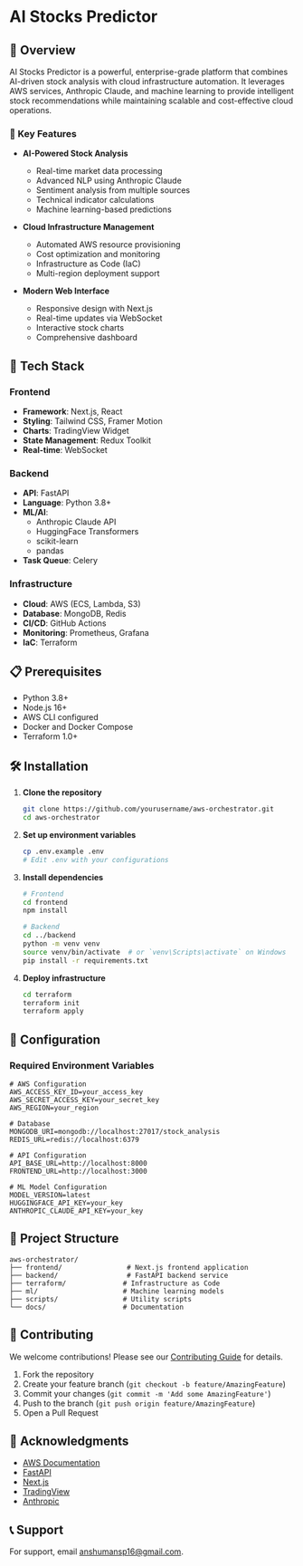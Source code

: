# AI Stocks Predictor

## 📖 Overview

AI Stocks Predictor is a powerful, enterprise-grade platform that combines AI-driven stock analysis with cloud infrastructure automation. It leverages AWS services, Anthropic Claude, and machine learning to provide intelligent stock recommendations while maintaining scalable and cost-effective cloud operations.

### 🌟 Key Features

- **AI-Powered Stock Analysis**
  - Real-time market data processing
  - Advanced NLP using Anthropic Claude
  - Sentiment analysis from multiple sources
  - Technical indicator calculations
  - Machine learning-based predictions

- **Cloud Infrastructure Management**
  - Automated AWS resource provisioning
  - Cost optimization and monitoring
  - Infrastructure as Code (IaC)
  - Multi-region deployment support

- **Modern Web Interface**
  - Responsive design with Next.js
  - Real-time updates via WebSocket
  - Interactive stock charts
  - Comprehensive dashboard

## 🚀 Tech Stack

### Frontend
- **Framework**: Next.js, React
- **Styling**: Tailwind CSS, Framer Motion
- **Charts**: TradingView Widget
- **State Management**: Redux Toolkit
- **Real-time**: WebSocket

### Backend
- **API**: FastAPI
- **Language**: Python 3.8+
- **ML/AI**: 
  - Anthropic Claude API
  - HuggingFace Transformers
  - scikit-learn
  - pandas
- **Task Queue**: Celery

### Infrastructure
- **Cloud**: AWS (ECS, Lambda, S3)
- **Database**: MongoDB, Redis
- **CI/CD**: GitHub Actions
- **Monitoring**: Prometheus, Grafana
- **IaC**: Terraform

## 📋 Prerequisites

- Python 3.8+
- Node.js 16+
- AWS CLI configured
- Docker and Docker Compose
- Terraform 1.0+

## 🛠️ Installation

1. **Clone the repository**
   ```bash
   git clone https://github.com/yourusername/aws-orchestrator.git
   cd aws-orchestrator
   ```

2. **Set up environment variables**
   ```bash
   cp .env.example .env
   # Edit .env with your configurations
   ```

3. **Install dependencies**
   ```bash
   # Frontend
   cd frontend
   npm install

   # Backend
   cd ../backend
   python -m venv venv
   source venv/bin/activate  # or `venv\Scripts\activate` on Windows
   pip install -r requirements.txt
   ```

4. **Deploy infrastructure**
   ```bash
   cd terraform
   terraform init
   terraform apply
   ```

## 🔧 Configuration

### Required Environment Variables

```env
# AWS Configuration
AWS_ACCESS_KEY_ID=your_access_key
AWS_SECRET_ACCESS_KEY=your_secret_key
AWS_REGION=your_region

# Database
MONGODB_URI=mongodb://localhost:27017/stock_analysis
REDIS_URL=redis://localhost:6379

# API Configuration
API_BASE_URL=http://localhost:8000
FRONTEND_URL=http://localhost:3000

# ML Model Configuration
MODEL_VERSION=latest
HUGGINGFACE_API_KEY=your_key
ANTHROPIC_CLAUDE_API_KEY=your_key
```

## 📁 Project Structure

```
aws-orchestrator/
├── frontend/                # Next.js frontend application
├── backend/                 # FastAPI backend service
├── terraform/              # Infrastructure as Code
├── ml/                     # Machine learning models
├── scripts/                # Utility scripts
└── docs/                   # Documentation
```

## 🤝 Contributing

We welcome contributions! Please see our [Contributing Guide](CONTRIBUTING.md) for details.

1. Fork the repository
2. Create your feature branch (`git checkout -b feature/AmazingFeature`)
3. Commit your changes (`git commit -m 'Add some AmazingFeature'`)
4. Push to the branch (`git push origin feature/AmazingFeature`)
5. Open a Pull Request

## 🙏 Acknowledgments

- [AWS Documentation](https://docs.aws.amazon.com/)
- [FastAPI](https://fastapi.tiangolo.com/)
- [Next.js](https://nextjs.org/)
- [TradingView](https://www.tradingview.com/)
- [Anthropic](https://anthropic.com/)

## 📞 Support

For support, email anshumansp16@gmail.com.
